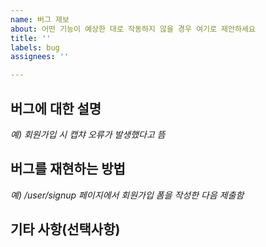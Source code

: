 ```yaml
---
name: 버그 제보
about: 어떤 기능이 예상한 대로 작동하지 않을 경우 여기로 제안하세요
title: ''
labels: bug
assignees: ''

---
```


## 버그에 대한 설명
*예) 회원가입 시 캡챠 오류가 발생했다고 뜸*

## 버그를 재현하는 방법
*예) /user/signup 페이지에서 회원가입 폼을 작성한 다음 제출함*

## 기타 사항(선택사항)
